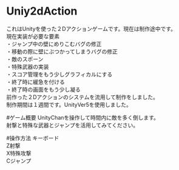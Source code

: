 # Uniy2dAction
これはUnityを使った２Dアクションゲームです。現在は制作途中です。  
現在実装が必要な要素  
・ジャンプ中の壁にめりこむバグの修正  
・移動の際に壁にぶつかってしまうバグの修正  
・敵のスポーン  
・特殊武器の実装  
・スコア管理をもう少しグラフィカルにする  
・終了時に緩急を付ける  
・終了時の画面をもう少し凝る  
前作った２Dアクションのシステムを流用して制作をしました。  
制作期間は１週間です。UnityVer5を使用しました。

#ゲーム概要
UnityChanを操作して時間内に敵を多く倒します。  
射撃と特殊な武器とジャンプを活用してみてください。  

#操作方法
キーボード  
Z射撃  
X特殊攻撃  
Cジャンプ  

